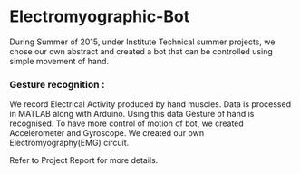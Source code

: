 # Electromyographic-Bot

During Summer of 2015, under Institute Technical summer projects, we chose our own abstract and created a bot that can be controlled using simple movement of hand.


### Gesture recognition :

We record Electrical Activity produced by hand muscles.
Data is processed in MATLAB along with Arduino.
Using this data Gesture of hand is recognised.
To have more control of motion of bot, we created Accelerometer and Gyroscope.
We created our own Electromyography(EMG) circuit.

Refer to Project Report for more details.
